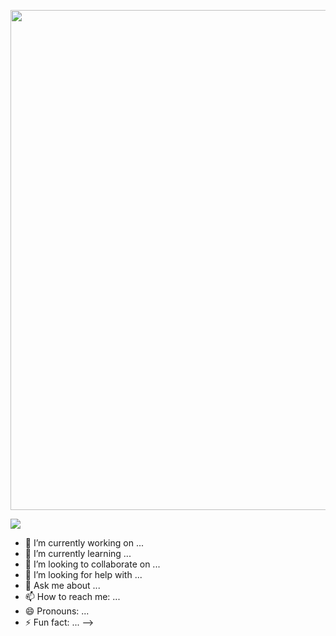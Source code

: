 <p align="center">
<img src="https://media1.giphy.com/media/go3X4svFhKdzi/giphy.gif?cid=ecf05e47vzs9zh71313ze3xsh9k8bjb05vtj5wqjjfo4kjmu&rid=giphy.gif&ct=g" width = "800" />
</p>
<img src="https://media2.giphy.com/media/ss9NqmOeQxRKg/giphy.gif?cid=ecf05e479a7466zeb44gw3wad7ot7g4i3n0k0di3wz58lozk&rid=giphy.gif&ct=g"/>

- 🔭 I’m currently working on ...
- 🌱 I’m currently learning ...
- 👯 I’m looking to collaborate on ...
- 🤔 I’m looking for help with ...
- 💬 Ask me about ...
- 📫 How to reach me: ...
- 😄 Pronouns: ...
- ⚡ Fun fact: ...
-->
